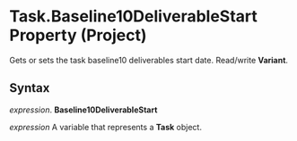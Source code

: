 
# Task.Baseline10DeliverableStart Property (Project)

Gets or sets the task baseline10 deliverables start date. Read/write  **Variant**.


## Syntax

 _expression_. **Baseline10DeliverableStart**

 _expression_ A variable that represents a **Task** object.

